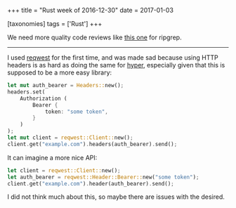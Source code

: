 +++
title = "Rust week of 2016-12-30"
date = 2017-01-03

[taxonomies]
tags = ['Rust']
+++

We need more quality code reviews like [this one] for ripgrep.

---

I used [reqwest] for the first time, and was made sad because using HTTP
headers is as hard as doing the same for [hyper], especially given that
this is supposed to be a more easy library:

```rust
let mut auth_bearer = Headers::new();
headers.set(
    Authorization (
        Bearer {
            token: "some token",
        }
    )
);
let mut client = reqwest::Client::new();
client.get("example.com").headers(auth_bearer).send();
```

It can imagine a more nice API:

```rust
let client = reqwest::Client::new();
let auth_bearer = reqwest::Header::Bearer::new("some token");
client.get("example.com").header(auth_bearer).send();
```

I did not think much about this, so maybe there are issues with the
desired.

[this one]: http://blog.mbrt.it/2016-12-01-ripgrep-code-review
[reqwest]: https://docs.rs/reqwest
[hyper]: https://docs.rs/hyper
